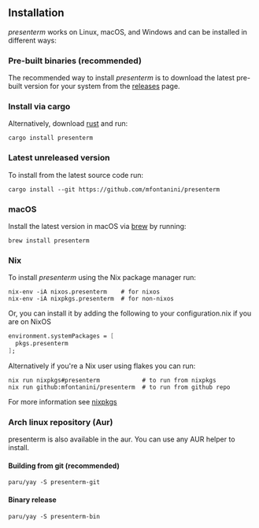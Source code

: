 ## Installation

_presenterm_ works on Linux, macOS, and Windows and can be installed in different ways:

### Pre-built binaries (recommended)

The recommended way to install _presenterm_ is to download the latest pre-built version for 
your system from the [releases](https://github.com/mfontanini/presenterm/releases) page.

### Install via cargo

Alternatively, download [rust](https://www.rust-lang.org/) and run:

```shell
cargo install presenterm
```

### Latest unreleased version

To install from the latest source code run:

```shell
cargo install --git https://github.com/mfontanini/presenterm
```

### macOS

Install the latest version in macOS via [brew](https://formulae.brew.sh/formula/presenterm) by running:

```shell
brew install presenterm
```

### Nix

To install _presenterm_ using the Nix package manager run:

```shell
nix-env -iA nixos.presenterm    # for nixos
nix-env -iA nixpkgs.presenterm  # for non-nixos
```

Or, you can install it by adding the following to your configuration.nix if you are on NixOS

```nix
environment.systemPackages = [
  pkgs.presenterm
];
```

Alternatively if you're a Nix user using flakes you can run:

```shell
nix run nixpkgs#presenterm            # to run from nixpkgs
nix run github:mfontanini/presenterm  # to run from github repo
```

For more information see 
[nixpkgs](https://search.nixos.org/packages?channel=unstable&show=presenterm&from=0&size=50&sort=relevance&type=packages&query=presenterm)

### Arch linux repository (Aur)

presenterm is also available in the aur. You can use any AUR helper to install.

#### Building from git (recommended)

```shell
paru/yay -S presenterm-git
```

#### Binary release

```shell
paru/yay -S presenterm-bin
```

